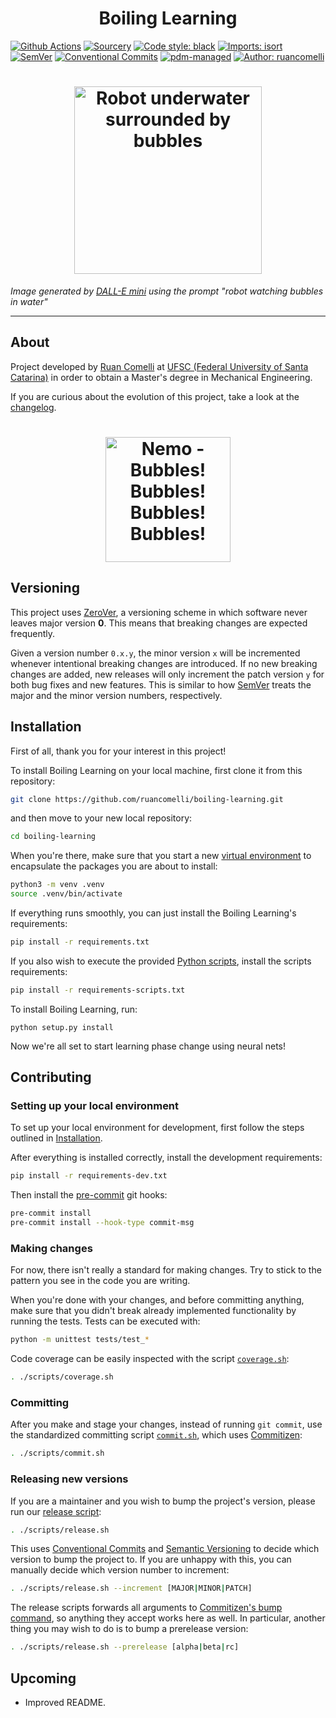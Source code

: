 <h1 align="center">
Boiling Learning
</h1>

[![Github Actions](https://github.com/commitizen-tools/commitizen/workflows/Python%20package/badge.svg?style=flat-square)](https://github.com/ruancomelli/boiling-learning/actions)
[![Sourcery](https://img.shields.io/badge/Sourcery-enabled-brightgreen)](https://sourcery.ai)
[![Code style: black](https://img.shields.io/badge/code%20style-black-000000.svg)](https://github.com/psf/black)
[![Imports: isort](https://img.shields.io/badge/%20imports-isort-%231674b1?style=flat&labelColor=ef8336)](https://pycqa.github.io/isort/)
[![SemVer](https://img.shields.io/badge/semver-2.0.0-green)](https://semver.org/spec/v2.0.0.html)
[![Conventional Commits](https://img.shields.io/badge/Conventional%20Commits-1.0.0-yellow.svg)](https://conventionalcommits.org)
[![pdm-managed](https://img.shields.io/badge/pdm-managed-blueviolet)](https://pdm.fming.dev)
[![Author: ruancomelli](https://img.shields.io/badge/ruancomelli-blue?style=flat&label=author)](https://github.com/ruancomelli)

<h1 align="center">
<a href="https://github.com/ruancomelli/boiling-learning">
<img
  src=https://user-images.githubusercontent.com/22752929/179121666-171ab746-a072-4e62-80fa-448c4bd3f646.png
  alt="Robot underwater surrounded by bubbles"
  width="300"
  align="center"
>
</a>
</h1>

_Image generated by [DALL-E mini](https://www.craiyon.com/) using the prompt "robot watching bubbles in water"_

---

About
---

Project developed by [Ruan Comelli](https://github.com/ruancomelli) at [UFSC (Federal University of Santa Catarina)](https://ufsc.br/) in order to obtain a Master's degree in Mechanical Engineering.

If you are curious about the evolution of this project, take a look at the [changelog](CHANGELOG.md).

<h1 align="center">
<a href="https://github.com/ruancomelli/boiling-learning">
<img
  src=https://user-images.githubusercontent.com/22752929/181357665-f1fb9c59-ec02-46f8-b723-f38c15576bfd.gif
  alt="Nemo - Bubbles! Bubbles! Bubbles! Bubbles!"
  width="200"
  align="center"
>
</a>
</h1>

Versioning
---

This project uses [ZeroVer](https://0ver.org/), a versioning scheme in which software never leaves major version **0**. This means that breaking changes are expected frequently.

Given a version number `0.x.y`, the minor version `x` will be incremented whenever intentional breaking changes are introduced. If no new breaking changes are added, new releases will only increment the patch version `y` for both bug fixes and new features. This is similar to how [SemVer](https://semver.org/) treats the major and the minor version numbers, respectively.

Installation
---

First of all, thank you for your interest in this project!

To install Boiling Learning on your local machine, first clone it from this repository:
```sh
git clone https://github.com/ruancomelli/boiling-learning.git
```
and then move to your new local repository:
```sh
cd boiling-learning
```

When you're there, make sure that you start a new [virtual environment](https://docs.python.org/3/tutorial/venv.html) to encapsulate the packages you are about to install:
```sh
python3 -m venv .venv
source .venv/bin/activate
```

If everything runs smoothly, you can just install the Boiling Learning's requirements:
```sh
pip install -r requirements.txt
```

If you also wish to execute the provided [Python scripts](boiling_learning/scripts), install the scripts requirements:
```sh
pip install -r requirements-scripts.txt
```

To install Boiling Learning, run:
```
python setup.py install
```

Now we're all set to start learning phase change using neural nets!

Contributing
---

### Setting up your local environment

To set up your local environment for development, first follow the steps outlined in [Installation](#installation).

After everything is installed correctly, install the development requirements:
```sh
pip install -r requirements-dev.txt
```

Then install the [pre-commit](https://pre-commit.com/) git hooks:
```sh
pre-commit install
pre-commit install --hook-type commit-msg
```

### Making changes

For now, there isn't really a standard for making changes. Try to stick to the pattern you see in the code you are writing.

When you're done with your changes, and before committing anything, make sure that you didn't break already implemented functionality by running the tests. Tests can be executed with:
```sh
python -m unittest tests/test_*
```

Code coverage can be easily inspected with the script [`coverage.sh`](scripts/coverage.sh):
```sh
. ./scripts/coverage.sh
```

### Committing

After you make and stage your changes, instead of running `git commit`, use the standardized committing script [`commit.sh`](scripts/commit.sh), which uses [Commitizen](https://github.com/commitizen-tools/commitizen):
```sh
. ./scripts/commit.sh
```

### Releasing new versions

If you are a maintainer and you wish to bump the project's version, please run our [release script](scripts/release.sh):
```sh
. ./scripts/release.sh
```

This uses [Conventional Commits](https://www.conventionalcommits.org/en/v1.0.0/) and [Semantic Versioning](https://semver.org/) to decide which version to bump the project to. If you are unhappy with this, you can manually decide which version number to increment:
```sh
. ./scripts/release.sh --increment [MAJOR|MINOR|PATCH]
```

The release scripts forwards all arguments to [Commitizen's bump command](https://github.com/commitizen-tools/commitizen/blob/master/docs/bump.md), so anything they accept works here as well. In particular, another thing you may wish to do is to bump a prerelease version:
```sh
. ./scripts/release.sh --prerelease [alpha|beta|rc]
```

Upcoming
---

- Improved README.

